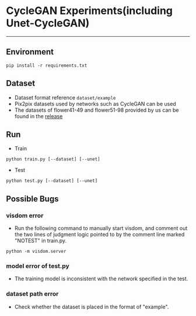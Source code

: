 # CycleGAN Experiments(including Unet-CycleGAN)
<hr/>

## Environment
```shell
pip install -r requirements.txt
```

## Dataset
- Dataset format reference ```dataset/example```
- Pix2pix datasets used by networks such as CycleGAN can be used
- The datasets of flower41-49 and flower51-98 provided by us can be found in the [release](https://gitee.com/shivelino/UnetCycleGAN)

## Run
- Train
```shell
python train.py [--dataset] [--unet]
```
- Test
```shell
python test.py [--dataset] [--unet]
```

## Possible Bugs
### visdom error
- Run the following command to manually start visdom, and comment out the two lines of judgment logic pointed to by the comment line marked "NOTEST" in train.py.
```shell
python -m visdom.server
```

### model error of test.py
- The training model is inconsistent with the network specified in the test.

### dataset path error
- Check whether the dataset is placed in the format of "example".

